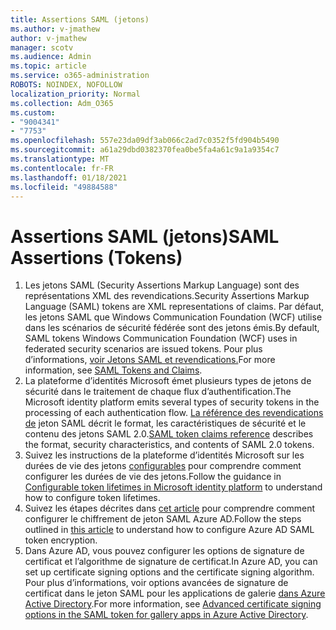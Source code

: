 ```yaml
---
title: Assertions SAML (jetons)
ms.author: v-jmathew
author: v-jmathew
manager: scotv
ms.audience: Admin
ms.topic: article
ms.service: o365-administration
ROBOTS: NOINDEX, NOFOLLOW
localization_priority: Normal
ms.collection: Adm_O365
ms.custom:
- "9004341"
- "7753"
ms.openlocfilehash: 557e23da09df3ab066c2ad7c0352f5fd904b5490
ms.sourcegitcommit: a61a29dbd0382370fea0be5fa4a61c9a1a9354c7
ms.translationtype: MT
ms.contentlocale: fr-FR
ms.lasthandoff: 01/18/2021
ms.locfileid: "49884588"
---
```

# <a name="saml-assertions-tokens"></a><span data-ttu-id="512e7-102">Assertions SAML (jetons)</span><span class="sxs-lookup"><span data-stu-id="512e7-102">SAML Assertions (Tokens)</span></span>

1. <span data-ttu-id="512e7-103">Les jetons SAML (Security Assertions Markup Language) sont des représentations XML des revendications.</span><span class="sxs-lookup"><span data-stu-id="512e7-103">Security Assertions Markup Language (SAML) tokens are XML representations of claims.</span></span> <span data-ttu-id="512e7-104">Par défaut, les jetons SAML que Windows Communication Foundation (WCF) utilise dans les scénarios de sécurité fédérée sont des jetons émis.</span><span class="sxs-lookup"><span data-stu-id="512e7-104">By default, SAML tokens Windows Communication Foundation (WCF) uses in federated security scenarios are issued tokens.</span></span> <span data-ttu-id="512e7-105">Pour plus d’informations, [voir Jetons SAML et revendications.](https://docs.microsoft.com/dotnet/framework/wcf/feature-details/saml-tokens-and-claims)</span><span class="sxs-lookup"><span data-stu-id="512e7-105">For more information, see [SAML Tokens and Claims](https://docs.microsoft.com/dotnet/framework/wcf/feature-details/saml-tokens-and-claims).</span></span>
2. <span data-ttu-id="512e7-106">La plateforme d’identités Microsoft émet plusieurs types de jetons de sécurité dans le traitement de chaque flux d’authentification.</span><span class="sxs-lookup"><span data-stu-id="512e7-106">The Microsoft identity platform emits several types of security tokens in the processing of each authentication flow.</span></span> <span data-ttu-id="512e7-107">[La référence des revendications de](https://docs.microsoft.com/azure/active-directory/develop/reference-saml-tokens) jeton SAML décrit le format, les caractéristiques de sécurité et le contenu des jetons SAML 2.0.</span><span class="sxs-lookup"><span data-stu-id="512e7-107">[SAML token claims reference](https://docs.microsoft.com/azure/active-directory/develop/reference-saml-tokens) describes the format, security characteristics, and contents of SAML 2.0 tokens.</span></span>
3. <span data-ttu-id="512e7-108">Suivez les instructions de la plateforme d’identités Microsoft sur les durées de vie des jetons [configurables](https://docs.microsoft.com/azure/active-directory/develop/active-directory-configurable-token-lifetimes) pour comprendre comment configurer les durées de vie des jetons.</span><span class="sxs-lookup"><span data-stu-id="512e7-108">Follow the guidance in [Configurable token lifetimes in Microsoft identity platform](https://docs.microsoft.com/azure/active-directory/develop/active-directory-configurable-token-lifetimes) to understand how to configure token lifetimes.</span></span>
4. <span data-ttu-id="512e7-109">Suivez les étapes décrites dans [cet article](https://docs.microsoft.com/azure/active-directory/manage-apps/howto-saml-token-encryption) pour comprendre comment configurer le chiffrement de jeton SAML Azure AD.</span><span class="sxs-lookup"><span data-stu-id="512e7-109">Follow the steps outlined in [this article](https://docs.microsoft.com/azure/active-directory/manage-apps/howto-saml-token-encryption) to understand how to configure Azure AD SAML token encryption.</span></span>
5. <span data-ttu-id="512e7-110">Dans Azure AD, vous pouvez configurer les options de signature de certificat et l’algorithme de signature de certificat.</span><span class="sxs-lookup"><span data-stu-id="512e7-110">In Azure AD, you can set up certificate signing options and the certificate signing algorithm.</span></span> <span data-ttu-id="512e7-111">Pour plus d’informations, voir options avancées de signature de certificat dans le jeton SAML pour les applications de galerie [dans Azure Active Directory](https://docs.microsoft.com/azure/active-directory/manage-apps/certificate-signing-options).</span><span class="sxs-lookup"><span data-stu-id="512e7-111">For more information, see [Advanced certificate signing options in the SAML token for gallery apps in Azure Active Directory](https://docs.microsoft.com/azure/active-directory/manage-apps/certificate-signing-options).</span></span>
